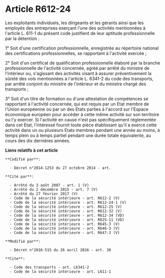 # Article R612-24

Les exploitants individuels, les dirigeants et les gérants ainsi que les employés des entreprises exerçant l'une des
activités mentionnées à l'article L. 611-1 du présent code justifient de leur aptitude professionnelle par la détention : 

1° Soit d'une certification professionnelle, enregistrée au répertoire national des certifications professionnelles, se
rapportant à l'activité exercée ; 

2° Soit d'un certificat de qualification professionnelle élaboré par la branche professionnelle de l'activité concernée,
agréé par arrêté du ministre de l'intérieur ou, s'agissant des activités visant à assurer préventivement la sûreté des vols
mentionnées à l'article L. 6341-2 du code des transports, par arrêté conjoint du ministre de l'intérieur et du ministre
chargé des transports ; 

3° Soit d'un titre de formation ou d'une attestation de compétences se rapportant à l'activité concernée, qui est requis par
un Etat membre de l'Union européenne ou par un des Etats parties à l'accord sur l'Espace économique européen pour accéder à
cette même activité sur son territoire ou l'y exercer. Si l'activité en cause n'est pas spécifiquement réglementée dans cet
Etat, l'intéressé fournit toute pièce établissant qu'il a exercé cette activité dans un ou plusieurs Etats membres pendant
une année au moins, à temps plein ou à temps partiel pendant une durée totale équivalente, au cours des dix dernières années.

**Liens relatifs à cet article**

	**Codifié par**:

	  - Décret n°2014-1253 du 27 octobre 2014 - art.

	**Cité par**:

	  - Arrêté du 3 août 2007 - art. 1 (V)
	  - Arrêté du 2 décembre 2015 - art. 7 (V)
	  - Arrêté du 27 février 2017 (V)
	  - Code de la sécurité intérieure - art. R612-2 (V)
	  - Code de la sécurité intérieure - art. R612-24-1 (V)
	  - Code de la sécurité intérieure - art. R612-25 (V)
	  - Code de la sécurité intérieure - art. R612-32 (V)
	  - Code de la sécurité intérieure - art. R612-34 (VD)
	  - Code de la sécurité intérieure - art. R625-11 (VD)
	  - Code de la sécurité intérieure - art. R645-3 (V)
	  - Code de la sécurité intérieure - art. R646-3 (V)
	  - Code de la sécurité intérieure - art. R647-3 (V)

	**Modifié par**:

	  - Décret n°2016-515 du 26 avril 2016 - art. 30

	**Cite**:

	  - Code des transports - art. L6341-2
	  - Code de la sécurité intérieure - art. L611-1
